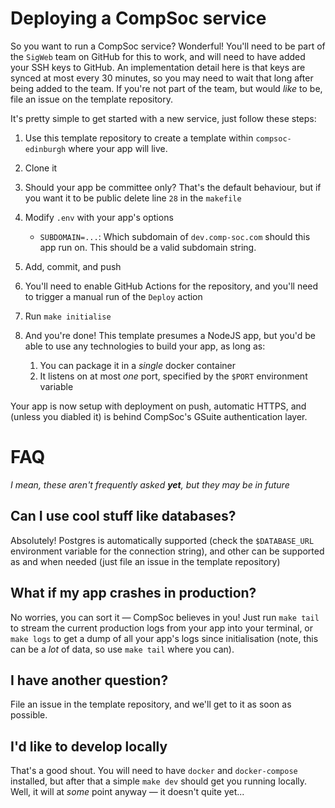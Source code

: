 # Deploying a CompSoc service

So you want to run a CompSoc service? Wonderful! You'll need to be part of the `SigWeb` team on GitHub for this to work, and will need to have added your SSH keys to GitHub. An implementation detail here is that keys are synced at most every 30 minutes, so you may need to wait that long after being added to the team. If you're not part of the team, but would _like_ to be, file an issue on the template repository.

It's pretty simple to get started with a new service, just follow these steps:

1. Use this template repository to create a template within `compsoc-edinburgh` where your app will live.
2. Clone it
3. Should your app be committee only? That's the default behaviour, but if you want it to be public delete line `28` in the `makefile`
4. Modify `.env` with your app's options

   - `SUBDOMAIN=...`: Which subdomain of `dev.comp-soc.com` should this app run on. This should be a valid subdomain string.

5. Add, commit, and push
6. You'll need to enable GitHub Actions for the repository, and you'll need to trigger a manual run of the `Deploy` action
7. Run `make initialise`
8. And you're done! This template presumes a NodeJS app, but you'd be able to use any technologies to build your app, as long as:
   1. You can package it in a _single_ docker container
   2. It listens on at most _one_ port, specified by the `$PORT` environment variable

Your app is now setup with deployment on push, automatic HTTPS, and (unless you diabled it) is behind CompSoc's GSuite authentication layer.

# FAQ

_I mean, these aren't frequently asked **yet**, but they may be in future_

## Can I use cool stuff like databases?

Absolutely! Postgres is automatically supported (check the `$DATABASE_URL` environment variable for the connection string), and other can be supported as and when needed (just file an issue in the template repository)

## What if my app crashes in production?

No worries, you can sort it — CompSoc believes in you! Just run `make tail` to stream the current production logs from your app into your terminal, or `make logs` to get a dump of all your app's logs since initialisation (note, this can be a _lot_ of data, so use `make tail` where you can).

## I have another question?

File an issue in the template repository, and we'll get to it as soon as possible.

## I'd like to develop locally

That's a good shout. You will need to have `docker` and `docker-compose` installed, but after that a simple `make dev` should get you running locally. Well, it will at _some_ point anyway — it doesn't quite yet...
